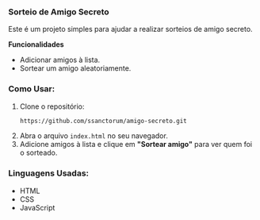 ### Sorteio de Amigo Secreto
Este é um projeto simples para ajudar a realizar sorteios de amigo secreto.

**Funcionalidades**
- Adicionar amigos à lista.
- Sortear um amigo aleatoriamente.

### Como Usar:
1. Clone o repositório:
    ```bash
    https://github.com/ssanctorum/amigo-secreto.git
    ```
2. Abra o arquivo `index.html` no seu navegador.
3. Adicione amigos à lista e clique em **"Sortear amigo"** para ver quem foi o sorteado.

### Linguagens Usadas:
- HTML
- CSS
- JavaScript
